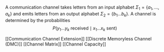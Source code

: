 A communication channel takes letters from an input alphabet $\Sigma_{1}=\{ a_{1},\dots ,a_{k} \}$ and emits letters from an output alphabet $\Sigma_{2}=\{ b_{1}\dots b_{k} \}$.
A channel is determined by the probabilities 
$$
P(y_{1}\dots y_{k} \text{ received} \mid x_{1}\dots x_{k} \text{ sent})
$$

[[Communication Channel Extension]]
[[Discrete Memoryless Channel (DMC)]]
[[Channel Matrix]]
[[Channel Capacity]]